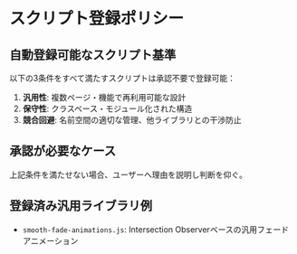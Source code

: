 # スクリプト登録ポリシー

## 自動登録可能なスクリプト基準
以下の3条件をすべて満たすスクリプトは承認不要で登録可能：

1. **汎用性**: 複数ページ・機能で再利用可能な設計
2. **保守性**: クラスベース・モジュール化された構造
3. **競合回避**: 名前空間の適切な管理、他ライブラリとの干渉防止

## 承認が必要なケース
上記条件を満たせない場合、ユーザーへ理由を説明し判断を仰ぐ。

## 登録済み汎用ライブラリ例
- `smooth-fade-animations.js`: Intersection Observerベースの汎用フェードアニメーション
